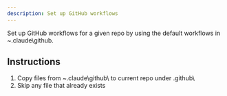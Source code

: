 ```yaml
---
description: Set up GitHub workflows
---
```


Set up GitHub workflows for a given repo by using the default workflows in ~\.claude\github\.

## Instructions
1. Copy files from ~\.claude\github\ to current repo under .github\
2. Skip any file that already exists